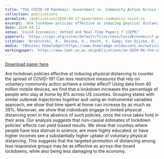 ```yaml
---
title: "The COVID-19 Pandemic: Government vs. Community Action Across the United States"
collection: publications
permalink: /publication/2020-04-12-government-community-covid-us
excerpt: 'Are lockdown policies effective at inducing physical distancing to counter the spread of COVID-19? Can less restrictive measures that rely on voluntary community action achieve a similar effect? Using data from 40 million mobile devices, we find that a lockdown increases the percentage of people who stay at home by 8% across US counties. Grouping states with similar outbreak trajectories together and using an instrumental variables approach, we show that time spent at home can increase by as much as 39%. Moreover, we show that individuals engage in limited physical distancing even in the absence of such policies, once the virus takes hold in their area. Our analysis suggests that non-causal estimates of lockdown policies’ effects can yield biased results. We show that counties where people have less distrust in science, are more highly educated, or have higher incomes see a substantially higher uptake of voluntary physical distancing. This suggests that the targeted promotion of distancing among less responsive groups may be as effective as across-the-board lockdowns, while also being less damaging to the economy.'
date: 2020-04-12
venue: 'Covid Economics: Vetted and Real-Time Papers 7 (CEPR)'
paperurl: 'https://cepr.org/sites/default/files/news/CovidEconomics7.pdf'
citation: 'Brzezinski, A., Deiana, G., Kecht, V. &amp; Van Dijcke, D. (2020). &apos;The COVID-19 Pandemic: Government vs. Community Action Across the United States&apos;. Covid Economics: Vetted and Real-Time Papers 7. 115-156.'
media: '[Bocconi Knowledge](https://www.knowledge.unibocconi.eu/notizia.php?idArt=21833)'
workingpaper: 'https://www.inet.ox.ac.uk/publications/no-2020-06-the-covid-19-pandemic-government-vs-community-action-across-the-united-states/'
---
```


<a href='https://cepr.org/sites/default/files/news/CovidEconomics7.pdf'>Download paper here</a>

Are lockdown policies effective at inducing physical distancing to counter the spread of COVID-19? Can less restrictive measures that rely on voluntary community action achieve a similar effect? Using data from 40 million mobile devices, we find that a lockdown increases the percentage of people who stay at home by 8% across US counties. Grouping states with similar outbreak trajectories together and using an instrumental variables approach, we show that time spent at home can increase by as much as 39%. Moreover, we show that individuals engage in limited physical distancing even in the absence of such policies, once the virus takes hold in their area. Our analysis suggests that non-causal estimates of lockdown policies’ effects can yield biased results. We show that counties where people have less distrust in science, are more highly educated, or have higher incomes see a substantially higher uptake of voluntary physical distancing. This suggests that the targeted promotion of distancing among less responsive groups may be as effective as across-the-board lockdowns, while also being less damaging to the economy.
